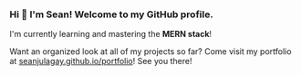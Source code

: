 ### Hi 👋 I'm Sean! Welcome to my GitHub profile.

I'm currently learning and mastering the **MERN stack**!

Want an organized look at all of my projects so far? 
Come visit my portfolio at [seanjulagay.github.io/portfolio](seanjulagay.github.io/portfolio)! See you there!

<!--
**seanjulagay/seanjulagay** is a ✨ _special_ ✨ repository because its `README.md` (this file) appears on your GitHub profile.

Here are some ideas to get you started:

- 🔭 I’m currently working on ...
- 🌱 I’m currently learning ...
- 👯 I’m looking to collaborate on ...
- 🤔 I’m looking for help with ...
- 💬 Ask me about ...
- 📫 How to reach me: ...
- 😄 Pronouns: ...
- ⚡ Fun fact: ...
-->
